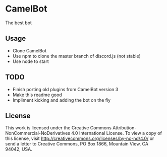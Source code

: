 # CamelBot
The best bot

## Usage
- Clone CamelBot
- Use npm to clone the master branch of discord.js (not stable)
- Use node to start

## TODO
- Finish porting old plugins from CamelBot version 3
- Make this readme good
- Impliment kicking and adding the bot on the fly


## License
This work is licensed under the Creative Commons Attribution-NonCommercial-NoDerivatives 4.0 International License. To view a copy of this license, visit http://creativecommons.org/licenses/by-nc-nd/4.0/ or send a letter to Creative Commons, PO Box 1866, Mountain View, CA 94042, USA.
